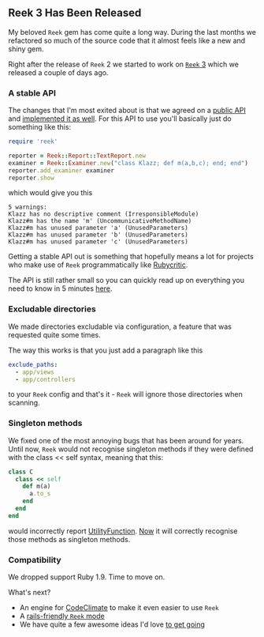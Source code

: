 ## Reek 3 Has Been Released

My beloved `Reek` gem has come quite a long way. During the last months we refactored so much of the source code that it almost feels like a new and shiny gem.

Right after the release of `Reek` 2 we started to work on [`Reek` 3](https://github.com/troessner/reek/issues/401) which we released a couple of days ago.

### A stable API

The changes that I'm most exited about is that we agreed on a [public API](https://github.com/troessner/reek/issues/526)  and [implemented it as well](https://github.com/troessner/reek/pull/544). For this API to use you'll basically just do something like this:

```Ruby
require 'reek'

reporter = Reek::Report::TextReport.new
examiner = Reek::Examiner.new("class Klazz; def m(a,b,c); end; end")
reporter.add_examiner examiner
reporter.show
```

which would give you this

```
5 warnings:
Klazz has no descriptive comment (IrresponsibleModule)
Klazz#m has the name 'm' (UncommunicativeMethodName)
Klazz#m has unused parameter 'a' (UnusedParameters)
Klazz#m has unused parameter 'b' (UnusedParameters)
Klazz#m has unused parameter 'c' (UnusedParameters)
```

Getting a stable API out is something that hopefully means a lot for projects who make use of `Reek` programmatically like [Rubycritic](https://github.com/whitesmith/rubycritic).

The API is still rather small so you can quickly read up on everything you need to know in 5 minutes [here](https://github.com/troessner/reek/blob/master/docs/API.md).

### Excludable directories

We made directories excludable via configuration, a feature that was requested quite some times.

The way this works is that you just add a paragraph like this

```Yaml
exclude_paths:
  - app/views
  - app/controllers
```

to your `Reek` config and that's it - `Reek` will ignore those directories when scanning.

### Singleton methods

We fixed one of the most annoying bugs that has been around for years. Until now, `Reek` would not recognise singleton methods if they were defined with the class << self syntax, meaning that this:

```Ruby
class C
  class << self
    def m(a)
      a.to_s
    end
  end
end
```

would incorrectly report [UtilityFunction](https://github.com/troessner/reek/blob/master/docs/Utility-Function.md).
[Now](https://github.com/troessner/reek/pull/539) it will correctly recognise those methods as singleton methods.

### Compatibility

We dropped support Ruby 1.9. Time to move on.

What's next?

- An engine for [CodeClimate](https://codeclimate.com/) to make it even easier to use `Reek`
- A [rails-friendly `Reek` mode](https://github.com/troessner/reek/issues/529)
- We have quite a few awesome ideas I'd love [to get going](https://github.com/troessner/reek/issues/556)
